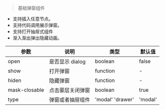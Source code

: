 > 基础弹窗组件

- 支持插入任意节点。
- 支持代码调用展示弹窗。
- 支持打开抽屉式组件
- 渐入渐出弹出隐藏动画。

| 参数          | 说明             | 类型             | 默认值  |
| ------------- | ---------------- | ---------------- | ------- |
| open          | 是否显示 dialog  | boolean          | false   |
| show          | 打开弹窗         | function         | -       |
| hiden         | 隐藏弹窗         | function         | -       |
| mask-closable | 点击蒙层关闭弹窗 | boolean          | true    |
| type          | 弹窗或者抽屉组件 | 'modal' 'drawer' | 'modal' |
